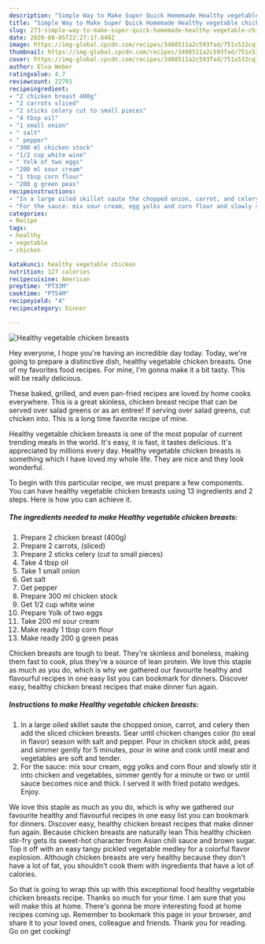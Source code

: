```yaml
---
description: "Simple Way to Make Super Quick Homemade Healthy vegetable chicken breasts"
title: "Simple Way to Make Super Quick Homemade Healthy vegetable chicken breasts"
slug: 273-simple-way-to-make-super-quick-homemade-healthy-vegetable-chicken-breasts
date: 2020-08-05T22:27:17.640Z
image: https://img-global.cpcdn.com/recipes/3408511a2c593fad/751x532cq70/healthy-vegetable-chicken-breasts-recipe-main-photo.jpg
thumbnail: https://img-global.cpcdn.com/recipes/3408511a2c593fad/751x532cq70/healthy-vegetable-chicken-breasts-recipe-main-photo.jpg
cover: https://img-global.cpcdn.com/recipes/3408511a2c593fad/751x532cq70/healthy-vegetable-chicken-breasts-recipe-main-photo.jpg
author: Elva Weber
ratingvalue: 4.7
reviewcount: 22791
recipeingredient:
- "2 chicken breast 400g"
- "2 carrots sliced"
- "2 sticks celery cut to small pieces"
- "4 tbsp oil"
- "1 small onion"
- " salt"
- " pepper"
- "300 ml chicken stock"
- "1/2 cup white wine"
- " Yolk of two eggs"
- "200 ml sour cream"
- "1 tbsp corn flour"
- "200 g green peas"
recipeinstructions:
- "In a large oiled skillet saute the chopped onion, carrot, and celery then add the sliced chicken breasts. Sear until chicken changes color (to seal in flavor) season with salt and pepper. Pour in chicken stock add, peas and simmer gently for 5 minutes, pour in wine and cook until meat and vegetables are soft and tender."
- "For the sauce: mix sour cream, egg yolks and corn flour and slowly stir it into chicken and vegetables, simmer gently for a minute or two or until sauce becomes nice and thick. I served it with fried potato wedges. Enjoy."
categories:
- Recipe
tags:
- healthy
- vegetable
- chicken

katakunci: healthy vegetable chicken 
nutrition: 127 calories
recipecuisine: American
preptime: "PT33M"
cooktime: "PT54M"
recipeyield: "4"
recipecategory: Dinner

---
```



![Healthy vegetable chicken breasts](https://img-global.cpcdn.com/recipes/3408511a2c593fad/751x532cq70/healthy-vegetable-chicken-breasts-recipe-main-photo.jpg)

Hey everyone, I hope you're having an incredible day today. Today, we're going to prepare a distinctive dish, healthy vegetable chicken breasts. One of my favorites food recipes. For mine, I'm gonna make it a bit tasty. This will be really delicious.

These baked, grilled, and even pan-fried recipes are loved by home cooks everywhere. This is a great skinless, chicken breast recipe that can be served over salad greens or as an entree! If serving over salad greens, cut chicken into. This is a long time favorite recipe of mine.

Healthy vegetable chicken breasts is one of the most popular of current trending meals in the world. It's easy, it is fast, it tastes delicious. It's appreciated by millions every day. Healthy vegetable chicken breasts is something which I have loved my whole life. They are nice and they look wonderful.


To begin with this particular recipe, we must prepare a few components. You can have healthy vegetable chicken breasts using 13 ingredients and 2 steps. Here is how you can achieve it.

<!--inarticleads1-->

##### The ingredients needed to make Healthy vegetable chicken breasts:

1. Prepare 2 chicken breast (400g)
1. Prepare 2 carrots, (sliced)
1. Prepare 2 sticks celery (cut to small pieces)
1. Take 4 tbsp oil
1. Take 1 small onion
1. Get  salt
1. Get  pepper
1. Prepare 300 ml chicken stock
1. Get 1/2 cup white wine
1. Prepare  Yolk of two eggs
1. Take 200 ml sour cream
1. Make ready 1 tbsp corn flour
1. Make ready 200 g green peas


Chicken breasts are tough to beat. They&#39;re skinless and boneless, making them fast to cook, plus they&#39;re a source of lean protein. We love this staple as much as you do, which is why we gathered our favourite healthy and flavourful recipes in one easy list you can bookmark for dinners. Discover easy, healthy chicken breast recipes that make dinner fun again. 

<!--inarticleads2-->

##### Instructions to make Healthy vegetable chicken breasts:

1. In a large oiled skillet saute the chopped onion, carrot, and celery then add the sliced chicken breasts. Sear until chicken changes color (to seal in flavor) season with salt and pepper. Pour in chicken stock add, peas and simmer gently for 5 minutes, pour in wine and cook until meat and vegetables are soft and tender.
1. For the sauce: mix sour cream, egg yolks and corn flour and slowly stir it into chicken and vegetables, simmer gently for a minute or two or until sauce becomes nice and thick. I served it with fried potato wedges. Enjoy.


We love this staple as much as you do, which is why we gathered our favourite healthy and flavourful recipes in one easy list you can bookmark for dinners. Discover easy, healthy chicken breast recipes that make dinner fun again. Because chicken breasts are naturally lean This healthy chicken stir-fry gets its sweet-hot character from Asian chili sauce and brown sugar. Top it off with an easy tangy pickled vegetable medley for a colorful flavor explosion. Although chicken breasts are very healthy because they don&#39;t have a lot of fat, you shouldn&#39;t cook them with ingredients that have a lot of calories. 

So that is going to wrap this up with this exceptional food healthy vegetable chicken breasts recipe. Thanks so much for your time. I am sure that you will make this at home. There's gonna be more interesting food at home recipes coming up. Remember to bookmark this page in your browser, and share it to your loved ones, colleague and friends. Thank you for reading. Go on get cooking!
